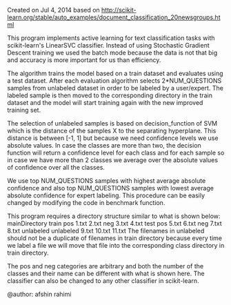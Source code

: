 Created on Jul 4, 2014
based on http://scikit-learn.org/stable/auto_examples/document_classification_20newsgroups.html

This program implements active learning for text classification tasks with scikit-learn's LinearSVC classifier.
Instead of using Stochastic Gradient Descent training we used the batch mode because 
the data is not that big and accuracy is more important for us than efficiency.

The algorithm trains the model based on a train dataset and evaluates using a test dataset.
After each evaluation algorithm selects 2*NUM_QUESTIONS samples from unlabeled dataset in order
to be labeled by a user/expert. The labeled sample is then moved to the corresponding directory in
the train dataset and the model will start training again with the new improved training set.

The selection of unlabeled samples is based on decision_function of SVM which is
the distance of the samples X to the separating hyperplane. This distance is between
[-1, 1] but because we need confidence levels we use absolute values. In case the classes
are more than two, the decision function will return a confidence level for each class and for each sample
so in case we have more than 2 classes we average over the absolute values of confidence over all the classes.

We use top NUM_QUESTIONS samples with highest average absolute confidence and also top NUM_QUESTIONS
samples with lowest average absolute confidence for expert labeling. This procedure can be easily changed
by modifying the code in benchmark function.

This program requires a directory structure similar to what is shown below:
    mainDirectory
       train
           pos
               1.txt
               2.txt
           neg
               3.txt
               4.txt
       test
           pos
               5.txt
               6.txt
           neg
               7.txt
               8.txt
       unlabeled
           unlabeled
               9.txt
               10.txt
               11.txt
The filenames in unlabeled should not be a duplicate of filenames in train directory because every time we label a file
we will move that file into the corresponding class directory in train directory.

The pos and neg categories are arbitrary and both the number of the classes and their name can be different with what is shown here.
The classifier can also be changed to any other classifier in scikit-learn.


@author: afshin rahimi
